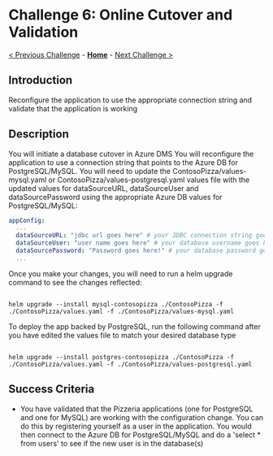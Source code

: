 # Challenge 6: Online Cutover and Validation

[< Previous Challenge](./05-online-migration.md) - **[Home](../README.md)** - [Next Challenge >](./07-private-endpoint.md)


## Introduction
 Reconfigure the application to use the appropriate connection string and validate that the application is working

## Description
You will initiate a database cutover in Azure DMS
You will reconfigure the application to use a connection string that points to the Azure DB for PostgreSQL/MySQL. You will need to update the ContosoPizza/values-mysql.yaml or ContosoPizza/values-postgresql.yaml values file with the updated values for dataSourceURL, dataSourceUser and dataSourcePassword using the appropriate Azure DB values for PostgreSQL/MySQL:
```yaml
appConfig:
  ...
  dataSourceURL: "jdbc url goes here" # your JDBC connection string goes here
  dataSourceUser: "user name goes here" # your database username goes here
  dataSourcePassword: "Password goes here!" # your database password goes here
  ...
```
Once you make your changes, you will need to run a helm upgrade command to see the changes reflected:
```shell

helm upgrade --install mysql-contosopizza ./ContosoPizza -f ./ContosoPizza/values.yaml -f ./ContosoPizza/values-mysql.yaml

```

To deploy the app backed by PostgreSQL, run the following command after you have edited the values file to match your desired database type

```shell

helm upgrade --install postgres-contosopizza ./ContosoPizza -f ./ContosoPizza/values.yaml -f ./ContosoPizza/values-postgresql.yaml

```

## Success Criteria

* You have validated that the Pizzeria applications (one for PostgreSQL and one for MySQL) are working with the configuration change. You can do this by registering yourself as a user in the application. You would then connect to the Azure DB for PostgreSQL/MySQL and do a 'select * from users' to see if the new user is in the database(s)
